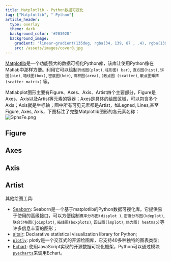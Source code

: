 ```yaml
---
title: Matplotlib - Python数据可视化
tag: ["Matplotlib", " Python"]
article_header:
  type: overlay
  theme: dark
  background_color: '#203028'
  background_image:
    gradient: 'linear-gradient(135deg, rgba(34, 139, 87 , .4), rgba(139, 34, 139, .4))'
    src: /assets/images/cover0.jpg
---
```


[Matplotlib](https://matplotlib.org/tutorials/index.html)是一个功能强大的数据可视化Python库，该库让使用Python像在Matlab中那样方便。利用它可以绘制`折线图(plot)`, `柱形图( bar)`, `直方图(hist)`, `饼图(pie)`, `箱线图(box)`, `密度图(kde)`, `面积图(area)`, `(散点图 (scatter)`, `散点图矩阵(scatter_matrix)` 等。 

<!--more-->
Matlabplot图形主要有Figure、Axes、Axis、Artist四个主要部分，Figure是Axes、Axis以及Artist等元素的容器；Axes是具体的绘图区域，可以包含多个Axis；Axis就是坐标轴；图中所有可见元素都是Artist，如Legned, Lines,甚至Figure, Axes, Axis，下图标注了完整Matplotlib图形的各元素名称：
![GphsFe.png](https://s1.ax1x.com/2020/03/26/GphsFe.png)  

## Figure

## Axes
## Axis
## Artist

其他绘图工具:    
- [Seaborn](http://seaborn.pydata.org/): Seaborn是一个基于matplotlib的Python数据可视化库。它提供易于使用的高级接口，可以方便绘制`概率分布图(displot )`,  `密度分布图(kdeplot)`, `联合分布图(joinplot)`, `箱线图(boxplots)`, `回归图(lmplot)`, `热力图( heatmap)`等许多信息丰富的图形；
- [altair](https://altair-viz.github.io/): Declarative statistical visualization library for Python;     
- [`plotly`](https://plotly.com/python/getting-started/#initialization-for-offline-plotting): plotly是一个交互式的开源绘图库，它支持40多种独特的图表类型;  
- [Echart](https://www.echartsjs.com/zh/index.html): 使用JavaScript实现的开源数据可视化框架，Python可以通过模块[`pyecharts`](http://pyecharts.org/#/)来调用Echart。  